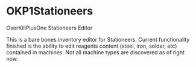 # OKP1Stationeers
OverKillPlusOne Stationeers Editor

This is a bare bones inventory editor for Stationeers.  Current functionality finished is the ability to edit reagents content (steel, iron, solder, etc) contained in machines.  Not all machine types are discovered as of right now.
